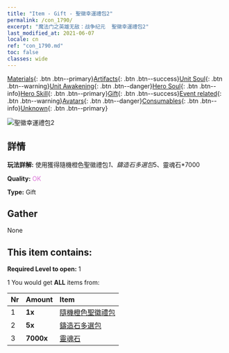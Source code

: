 ```yaml
---
title: "Item - Gift - 聖徽幸運禮包2"
permalink: /con_1790/
excerpt: "魔法门之英雄无敌：战争纪元  聖徽幸運禮包2"
last_modified_at: 2021-06-07
locale: cn
ref: "con_1790.md"
toc: false
classes: wide
---
```

 [Materials](/ItemsCN/){: .btn .btn--primary}[Artifacts](/ItemsCN/Artifacts/){: .btn .btn--success}[Unit Soul](/ItemsCN/UnitSoul/){: .btn .btn--warning}[Unit Awakening](/ItemsCN/UnitAwakening/){: .btn .btn--danger}[Hero Soul](/ItemsCN/HeroSoul/){: .btn .btn--info}[Hero Skill](/ItemsCN/HeroSkill/){: .btn .btn--primary}[Gift](/ItemsCN/Gift/){: .btn .btn--success}[Event related](/ItemsCN/Events/){: .btn .btn--warning}[Avatars](/ItemsCN/Avatars/){: .btn .btn--danger}[Consumables](/ItemsCN/Consumables/){: .btn .btn--info}[Unknown](/ItemsCN/Unknown/){: .btn .btn--primary}

 ![聖徽幸運禮包2](/images/t/i_907411.png)

## 詳情
 **玩法詳解:** 使用獲得隨機橙色聖徽禮包*1、鑄造石多選包*5、靈魂石*7000

 **Quality:** <span style="color: #DA70D6">OK</span>

 **Type:** Gift

## Gather

  None

## This item contains:

 **Required Level to open:** 1

 1 You would get **ALL** items  from:

  | Nr | Amount |     Item    |
  |:---|:-------|:------------|
  | 1 |  **1x** | [隨機橙色聖徽禮包](/cn/Items/con_1794/) |  | 
  | 2 |  **5x** | [鑄造石多選包](/cn/Items/con_1480/) |  | 
  | 3 |  **7000x** | [靈魂石](/cn/Items/con_923/) |  | 
